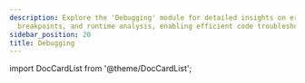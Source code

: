 ```yaml
---
description: Explore the 'Debugging' module for detailed insights on error tracing,
  breakpoints, and runtime analysis, enabling efficient code troubleshooting and optimization.
sidebar_position: 20
title: Debugging
---
```

import DocCardList from '@theme/DocCardList';

<DocCardList />
